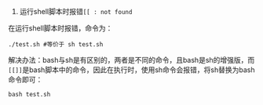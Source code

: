 
1. 运行shell脚本时报错`[[ : not found`

在运行shell脚本时报错，命令为：

```
./test.sh #等价于 sh test.sh
```

解决办法：bash与sh是有区别的，两者是不同的命令，且bash是sh的增强版，而`[[]]`是bash脚本中的命令，因此在执行时，使用sh命令会报错，将sh替换为bash命令即可：

```
bash test.sh
```